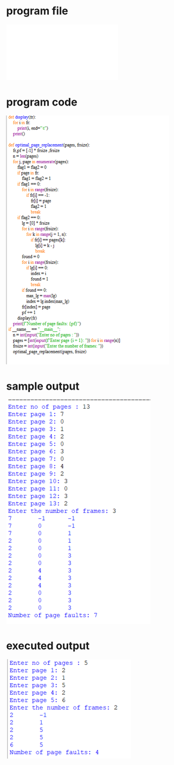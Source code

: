 

# program file
![program file](optimal_Pr_563.py)

# program code 
![program code](optimal_Pr_CODE_563.png)

# sample output
![sample output](optimal_Pr_IO_563.png)

# executed output
![executed output](optimal_Pr_EO_563.png)

